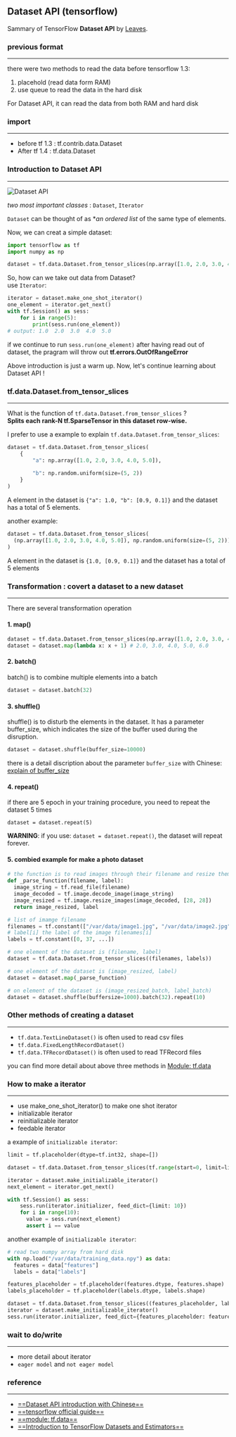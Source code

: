 ## Dataset API (tensorflow)
Sammary of TensorFlow **Dataset API** by [Leaves](leishiye@gmail.com).
### previous format
---
there were two methods to read the data before tensorflow 1.3:
1. placehold (read data form RAM)
2. use queue to read the data in the hard disk

For Dataset API, it can read the data from both RAM and hard disk

### import
---
- before tf 1.3 : tf.contrib.data.Dataset
- After tf 1.4 : tf.data.Dataset

### Introduction to Dataset API
---
![Dataset API](https://pic2.zhimg.com/80/v2-f9f42cc5c00573f7baaa815795f1ce45_hd.jpg)

*two most important classes* : `Dataset`,  `Iterator`

`Dataset` can be thought of as **an ordered list* of the same type of elements.

Now, we can creat a simple dataset:
```python
import tensorflow as tf
import numpy as np

dataset = tf.data.Dataset.from_tensor_slices(np.array([1.0, 2.0, 3.0, 4.0, 5.0]))
```

So, how can we take out data from Dataset?  
use `Iterator`:
```python
iterator = dataset.make_one_shot_iterator()
one_element = iterator.get_next()
with tf.Session() as sess:
    for i in range(5):
        print(sess.run(one_element))
# output: 1.0  2.0  3.0  4.0  5.0
```

if we continue to run `sess.run(one_element)` after having read out of dataset, the pragram will throw out **tf.errors.OutOfRangeError**

Above introduction is just a warm up. Now, let's continue learning about Dataset API !

### tf.data.Dataset.from_tensor_slices
---
What is the function of `tf.data.Dataset.from_tensor_slices` ?  
  **Splits each rank-N tf.SparseTensor in this dataset row-wise.**

I prefer to use a example to explain `tf.data.Dataset.from_tensor_slices`:
```python
dataset = tf.data.Dataset.from_tensor_slices(
    {
        "a": np.array([1.0, 2.0, 3.0, 4.0, 5.0]),
        
        "b": np.random.uniform(size=(5, 2))
    }
)
```
A element in the dataset is `{"a": 1.0, "b": [0.9, 0.1]}` and the dataset has a total of 5 elements.

another example:
```python
dataset = tf.data.Dataset.from_tensor_slices(
  (np.array([1.0, 2.0, 3.0, 4.0, 5.0]), np.random.uniform(size=(5, 2)))
)
```
A element in the dataset is `{1.0, [0.9, 0.1]}` and the dataset has a total of 5 elements

### Transformation : covert a dataset to a new dataset
---
There are several transformation operation
#### 1. map()
```python
dataset = tf.data.Dataset.from_tensor_slices(np.array([1.0, 2.0, 3.0, 4.0, 5.0]))
dataset = dataset.map(lambda x: x + 1) # 2.0, 3.0, 4.0, 5.0, 6.0
```
#### 2. batch()
batch() is to combine multiple elements into a batch
```python
dataset = dataset.batch(32)
```
#### 3. shuffle()
shuffle() is to disturb the elements in the dataset. It has a parameter buffer_size, which indicates the size of the buffer used during the disruption.
```python
dataset = dataset.shuffle(buffer_size=10000)
```
there is a detail discription about the parameter `buffer_size` with Chinese: [explain of buffer_size](https://zhuanlan.zhihu.com/p/42417456)
#### 4. repeat()
if there are 5 epoch in your training procedure, you need to repeat the dataset 5 times
```
dataset = dataset.repeat(5)
```
**WARNING**: if you use: `dataset = dataset.repeat()`, the dataset will repeat forever.

#### 5. combied example for make a photo dataset
```python
# the function is to read images through their filename and resize them to the same size 28×28.
def _parse_function(filename, label):
  image_string = tf.read_file(filename)
  image_decoded = tf.image.decode_image(image_string)
  image_resized = tf.image.resize_images(image_decoded, [28, 28])
  return image_resized, label

# list of imamge filename
filenames = tf.constant(["/var/data/image1.jpg", "/var/data/image2.jpg", ...])
# label[i] the label of the image filenames[i]
labels = tf.constant([0, 37, ...])

# one element of the dataset is (filename, label)
dataset = tf.data.Dataset.from_tensor_slices((filenames, labels))

# one element of the dataset is (image_resized, label)
dataset = dataset.map(_parse_function)

# on element of the dataset is (image_resized_batch, label_batch)
dataset = dataset.shuffle(buffersize=1000).batch(32).repeat(10)
```
### Other methods of creating a dataset
---
- `tf.data.TextLineDataset()` is often used to read csv files
- `tf.data.FixedLengthRecordDataset()`
- `tf.data.TFRecordDataset()` is often used to read TFRecord files

you can find more detail about above three methods in [Module: tf.data](https://www.tensorflow.org/api_docs/python/tf/data)

### How to make a iterator
---
- use make_one_shot_iterator() to make one shot iterator
- initializable iterator
- reinitializable iterator
- feedable iterator

a example of `initializable iterator`:
```python
limit = tf.placeholder(dtype=tf.int32, shape=[])

dataset = tf.data.Dataset.from_tensor_slices(tf.range(start=0, limit=limit))

iterator = dataset.make_initializable_iterator()
next_element = iterator.get_next()

with tf.Session() as sess:
    sess.run(iterator.initializer, feed_dict={limit: 10})
    for i in range(10):
      value = sess.run(next_element)
      assert i == value
```

another example of `initializable iterator`:
```python
# read two numpy array from hard disk
with np.load("/var/data/training_data.npy") as data:
  features = data["features"]
  labels = data["labels"]

features_placeholder = tf.placeholder(features.dtype, features.shape)
labels_placeholder = tf.placeholder(labels.dtype, labels.shape)

dataset = tf.data.Dataset.from_tensor_slices((features_placeholder, labels_placeholder))
iterator = dataset.make_initializable_iterator()
sess.run(iterator.initializer, feed_dict={features_placeholder: features,labels_placeholder: labels})
```

### wait to do/write
---
- more detail about iterator
- `eager model` and `not eager model`

### reference
---
- [==Dataset API introduction with Chinese==](https://zhuanlan.zhihu.com/p/30751039)
- [==tensorflow official guide==](https://www.tensorflow.org/guide/datasets)
- [==module: tf.data==](https://www.tensorflow.org/api_docs/python/tf/data)
- [==Introduction to TensorFlow Datasets and Estimators==](https://developers.googleblog.com/2017/09/introducing-tensorflow-datasets.html)
